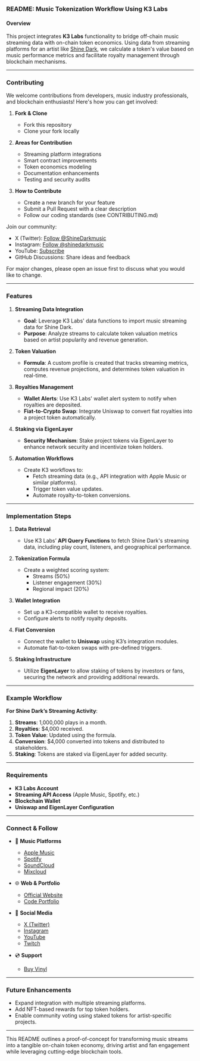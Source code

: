 ### README: Music Tokenization Workflow Using K3 Labs

#### Overview

This project integrates **K3 Labs** functionality to bridge off-chain music streaming data with on-chain token economics. Using data from streaming platforms for an artist like [Shine Dark](https://music.apple.com/us/artist/shine-dark/993072837), we calculate a token's value based on music performance metrics and facilitate royalty management through blockchain mechanisms.

---

### Contributing

We welcome contributions from developers, music industry professionals, and blockchain enthusiasts! Here's how you can get involved:

1. **Fork & Clone**

   - Fork this repository
   - Clone your fork locally

2. **Areas for Contribution**

   - Streaming platform integrations
   - Smart contract improvements
   - Token economics modeling
   - Documentation enhancements
   - Testing and security audits

3. **How to Contribute**
   - Create a new branch for your feature
   - Submit a Pull Request with a clear description
   - Follow our coding standards (see CONTRIBUTING.md)

Join our community:

- X (Twitter): [Follow @ShineDarkmusic](https://x.com/ShineDarkmusic)
- Instagram: [Follow @shinedarkmusic](https://www.instagram.com/shinedarkmusic/)
- YouTube: [Subscribe](https://www.youtube.com/channel/UCVbJWtMZ4rF1SpDBLC2E8wg?view_as=subscriber)
- GitHub Discussions: Share ideas and feedback

For major changes, please open an issue first to discuss what you would like to change.

---

### Features

1. **Streaming Data Integration**

   - **Goal**: Leverage K3 Labs' data functions to import music streaming data for Shine Dark.
   - **Purpose**: Analyze streams to calculate token valuation metrics based on artist popularity and revenue generation.

2. **Token Valuation**

   - **Formula**: A custom profile is created that tracks streaming metrics, computes revenue projections, and determines token valuation in real-time.

3. **Royalties Management**

   - **Wallet Alerts**: Use K3 Labs' wallet alert system to notify when royalties are deposited.
   - **Fiat-to-Crypto Swap**: Integrate Uniswap to convert fiat royalties into a project token automatically.

4. **Staking via EigenLayer**

   - **Security Mechanism**: Stake project tokens via EigenLayer to enhance network security and incentivize token holders.

5. **Automation Workflows**
   - Create K3 workflows to:
     - Fetch streaming data (e.g., API integration with Apple Music or similar platforms).
     - Trigger token value updates.
     - Automate royalty-to-token conversions.

---

### Implementation Steps

1. **Data Retrieval**

   - Use K3 Labs’ **API Query Functions** to fetch Shine Dark's streaming data, including play count, listeners, and geographical performance.

2. **Tokenization Formula**

   - Create a weighted scoring system:
     - Streams (50%)
     - Listener engagement (30%)
     - Regional impact (20%)

3. **Wallet Integration**

   - Set up a K3-compatible wallet to receive royalties.
   - Configure alerts to notify royalty deposits.

4. **Fiat Conversion**

   - Connect the wallet to **Uniswap** using K3’s integration modules.
   - Automate fiat-to-token swaps with pre-defined triggers.

5. **Staking Infrastructure**
   - Utilize **EigenLayer** to allow staking of tokens by investors or fans, securing the network and providing additional rewards.

---

### Example Workflow

**For Shine Dark’s Streaming Activity**:

1. **Streams**: 1,000,000 plays in a month.
2. **Royalties**: \$4,000 received.
3. **Token Value**: Updated using the formula.
4. **Conversion**: \$4,000 converted into tokens and distributed to stakeholders.
5. **Staking**: Tokens are staked via EigenLayer for added security.

---

### Requirements

- **K3 Labs Account**
- **Streaming API Access** (Apple Music, Spotify, etc.)
- **Blockchain Wallet**
- **Uniswap and EigenLayer Configuration**

---

### Connect & Follow

- 🎵 **Music Platforms**

  - [Apple Music](https://music.apple.com/us/artist/shine-dark/993072837)
  - [Spotify](https://open.spotify.com/artist/6Ch6jH9Q2wxd3im5IRYFoF)
  - [SoundCloud](https://soundcloud.com/shinedark)
  - [Mixcloud](https://www.mixcloud.com/shinedark/)

- 🌐 **Web & Portfolio**

  - [Official Website](https://www.shinedarkmusic.com/)
  - [Code Portfolio](https://shinedark.dev/)

- 📱 **Social Media**

  - [X (Twitter)](https://x.com/ShineDarkmusic)
  - [Instagram](https://www.instagram.com/shinedarkmusic/)
  - [YouTube](https://www.youtube.com/channel/UCVbJWtMZ4rF1SpDBLC2E8wg?view_as=subscriber)
  - [Twitch](https://www.twitch.tv/shinedarkmusic)

- 💿 **Support**
  - [Buy Vinyl](https://www.paypal.com/ncp/payment/RVBUJR3MTSYB2)

---

### Future Enhancements

- Expand integration with multiple streaming platforms.
- Add NFT-based rewards for top token holders.
- Enable community voting using staked tokens for artist-specific projects.

---

This README outlines a proof-of-concept for transforming music streams into a tangible on-chain token economy, driving artist and fan engagement while leveraging cutting-edge blockchain tools.

